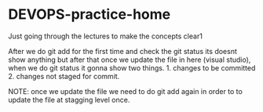 # DEVOPS-practice-home
Just going through the lectures to make the concepts clear1

After we do git add for the first time and check the git status its doesnt show anything but after that once we update the file in here (visual studio), when we do git status it gonna show two things.      1. changes to be committed 2. changes not staged for commit.

NOTE: once we update the file we need to do git add again in order to to update the file at stagging level once.
